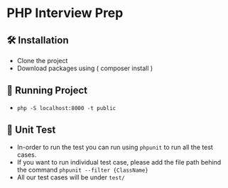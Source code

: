 # PHP Interview Prep 

## 🛠️ Installation
- Clone the project
- Download packages using ( composer install ) 

## 🏁 Running Project
- `php -S localhost:8000 -t public`

## 🧪 Unit Test 
- In-order to run the test you can run using `phpunit` to run all the test cases.
- If you want to run individual test case, please add the file path behind the command `phpunit --filter {ClassName}`
- All our test cases will be under `test/`